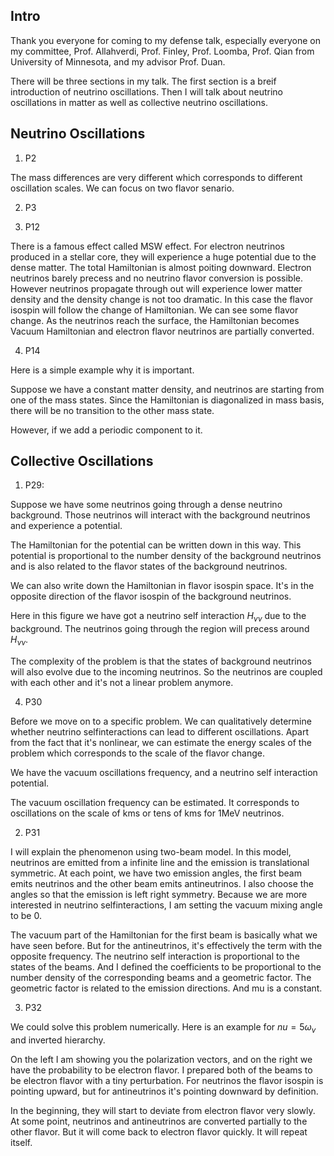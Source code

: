 ## Intro

Thank you everyone for coming to my defense talk, especially everyone on my committee, Prof. Allahverdi, Prof. Finley, Prof. Loomba, Prof. Qian from University of Minnesota, and my advisor Prof. Duan.

There will be three sections in my talk. The first section is a breif introduction of neutrino oscillations. Then I will talk about neutrino oscillations in matter as well as collective neutrino oscillations.



## Neutrino Oscillations

1. P2


The mass differences are very different which corresponds to different oscillation scales. We can focus on two flavor senario.

2. P3

3. P12

There is a famous effect called MSW effect. For electron neutrinos produced in a stellar core, they will experience a huge potential due to the dense matter. The total Hamiltonian is almost poiting downward. Electron neutrinos barely precess and no neutrino flavor conversion is possible. However neutrinos propagate through out will experience lower matter density and the density change is not too dramatic. In this case the flavor isospin will follow the change of Hamiltonian. We can see some flavor change. As the neutrinos reach the surface, the Hamiltonian becomes Vacuum Hamiltonian and electron flavor neutrinos are partially converted.

4. P14

Here is a simple example why it is important.

Suppose we have a constant matter density, and neutrinos are starting from one of the mass states. Since the Hamiltonian is diagonalized in mass basis, there will be no transition to the other mass state.

However, if we add a periodic component to it. 







## Collective Oscillations

1. P29:

Suppose we have some neutrinos going through a dense neutrino background. Those neutrinos will interact with the background neutrinos and experience a potential.

The Hamiltonian for the potential can be written down in this way. This potential is proportional to the number density of the background neutrinos and is also related to the flavor states of the background neutrinos.

We can also write down the Hamiltonian in flavor isospin space. It's in the opposite direction of the flavor isospin of the background neutrinos.

Here in this figure we have got a neutrino self interaction $H_{\nu\nu}$ due to the background. The neutrinos going through the region will precess around $H_{\nu\nu}$.

The complexity of the problem is that the states of background neutrinos will also evolve due to the incoming neutrinos. So the neutrinos are coupled with each other and it's not a linear problem anymore.

4. P30

Before we move on to a specific problem. We can qualitatively determine whether neutrino selfinteractions can lead to different oscillations. Apart from the fact that it's nonlinear, we can estimate the energy scales of the problem which corresponds to the scale of the flavor change.

We have the vacuum oscillations frequency, and a neutrino self interaction potential.

The vacuum oscillation frequency can be estimated. It corresponds to oscillations on the scale of kms or tens of kms for 1MeV neutrinos.


2. P31

I will explain the phenomenon using two-beam model. In this model, neutrinos are emitted from a infinite line and the emission is translational symmetric. At each point, we have two emission angles, the first beam emits neutrinos and the other beam emits antineutrinos. I also choose the angles so that the emission is left right symmetry. Because we are more interested in neutrino selfinteractions, I am setting the vacuum mixing angle to be 0.

The vacuum part of the Hamiltonian for the first beam is basically what we have seen before. But for the antineutrinos, it's effectively the term with the opposite frequency. The neutrino self interaction is proportional to the states of the beams. And I defined the coefficients to be proportional to the number density of the corresponding beams and a geometric factor. The geometric factor is related to the emission directions. And mu is a constant.

3. P32

We could solve this problem numerically. Here is an example for $nu=5\omega_v$ and inverted hierarchy.

On the left I am showing you the polarization vectors, and on the right we have the probability to be electron flavor. I prepared both of the beams to be electron flavor with a tiny perturbation. For neutrinos the flavor isospin is pointing upward, but for antineutrinos it's pointing downward by definition.

In the beginning, they will start to deviate from electron flavor very slowly. At some point, neutrinos and antineutrinos are converted partially to the other flavor. But it will come back to electron flavor quickly. It will repeat itself.
